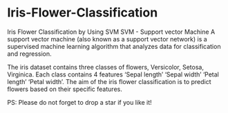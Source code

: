 # Iris-Flower-Classification
Iris Flower Classification by Using SVM 
SVM - Support vector Machine 
A support vector machine (also known as a support vector network) is a supervised machine learning algorithm that analyzes data for classification and regression.

The iris dataset contains three classes of flowers, Versicolor, Setosa, Virginica.
Each class contains 4 features
‘Sepal length’
‘Sepal width’
‘Petal length’
‘Petal width’. 
The aim of the iris flower classification is to predict flowers based on their specific features.

PS: Please do not forget to drop a star if you like it!
